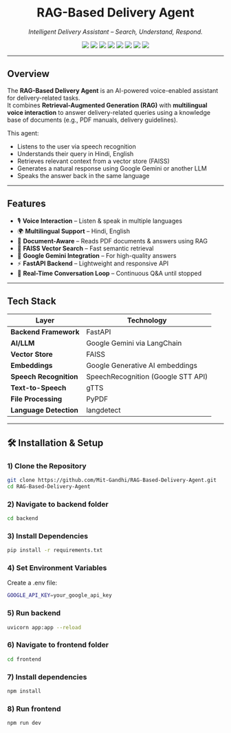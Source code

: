 <h1 align="center">RAG-Based Delivery Agent</h1>

<p align="center">
  <em>Intelligent Delivery Assistant – Search, Understand, Respond.</em>
</p>

<p align="center">
  <img src="https://img.shields.io/badge/Python-3.10+-blue?style=for-the-badge&logo=python&logoColor=white" />
  <img src="https://img.shields.io/badge/FastAPI-%23009688?style=for-the-badge&logo=fastapi&logoColor=white" />
  <img src="https://img.shields.io/badge/LangChain-%23F7DF1E?style=for-the-badge&logo=chainlink&logoColor=black" />
  <img src="https://img.shields.io/badge/FAISS-%2300BFFF?style=for-the-badge&logo=facebook&logoColor=white" />
  <img src="https://img.shields.io/badge/Google%20Gemini-%234285F4?style=for-the-badge&logo=google&logoColor=white" />
  <img src="https://img.shields.io/badge/React.js-%2361DAFB?style=for-the-badge&logo=react&logoColor=black" />
  <img src="https://img.shields.io/badge/Vite-%23646CFF?style=for-the-badge&logo=vite&logoColor=white" />
  <img src="https://img.shields.io/badge/TailwindCSS-%2306B6D4?style=for-the-badge&logo=tailwind-css&logoColor=white" />
</p>

---

## Overview

The **RAG-Based Delivery Agent** is an AI-powered voice-enabled assistant for delivery-related tasks.  
It combines **Retrieval-Augmented Generation (RAG)** with **multilingual voice interaction** to answer delivery-related queries using a knowledge base of documents (e.g., PDF manuals, delivery guidelines).

This agent:
- Listens to the user via speech recognition  
- Understands their query in Hindi, English
- Retrieves relevant context from a vector store (FAISS)  
- Generates a natural response using Google Gemini or another LLM  
- Speaks the answer back in the same language

---

## Features

- 🎙 **Voice Interaction** – Listen & speak in multiple languages
- 🌍 **Multilingual Support** – Hindi, English
- 📄 **Document-Aware** – Reads PDF documents & answers using RAG
- 🧠 **FAISS Vector Search** – Fast semantic retrieval
- 🤖 **Google Gemini Integration** – For high-quality answers
- ⚡ **FastAPI Backend** – Lightweight and responsive API
- 🔄 **Real-Time Conversation Loop** – Continuous Q&A until stopped

---

## Tech Stack

| Layer | Technology |
|-------|------------|
| **Backend Framework** | FastAPI |
| **AI/LLM** | Google Gemini via LangChain |
| **Vector Store** | FAISS |
| **Embeddings** | Google Generative AI embeddings |
| **Speech Recognition** | SpeechRecognition (Google STT API) |
| **Text-to-Speech** | gTTS |
| **File Processing** | PyPDF |
| **Language Detection** | langdetect |

---

## 🛠 Installation & Setup

### 1) Clone the Repository

```bash
git clone https://github.com/Mit-Gandhi/RAG-Based-Delivery-Agent.git
cd RAG-Based-Delivery-Agent
```
### 2) Navigate to backend folder

```bash
cd backend
```

### 3) Install Dependencies

```bash
pip install -r requirements.txt
```

### 4) Set Environment Variables
Create a .env file:

```bash
GOOGLE_API_KEY=your_google_api_key
```

### 5) Run backend

```bash
uvicorn app:app --reload
```

### 6) Navigate to frontend folder

```bash
cd frontend
```

### 7) Install dependencies

```bash
npm install
```

### 8) Run frontend

```bash
npm run dev
```
